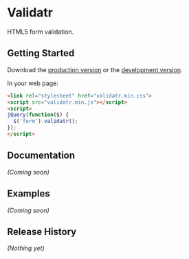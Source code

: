 # Validatr

HTML5 form validation.

## Getting Started
Download the [production version][min] or the [development version][max].

[min]: https://github.com/jaymorrow/validatr/tree/master/dist/min
[max]: https://github.com/jaymorrow/validatr/tree/master/dist/src

In your web page:

```html
<link rel="stylesheet" href="validatr.min.css">
<script src="validatr.min.js"></script>
<script>
jQuery(function($) {
  $('form').validatr();
});
</script>
```

## Documentation
_(Coming soon)_

## Examples
_(Coming soon)_

## Release History
_(Nothing yet)_
